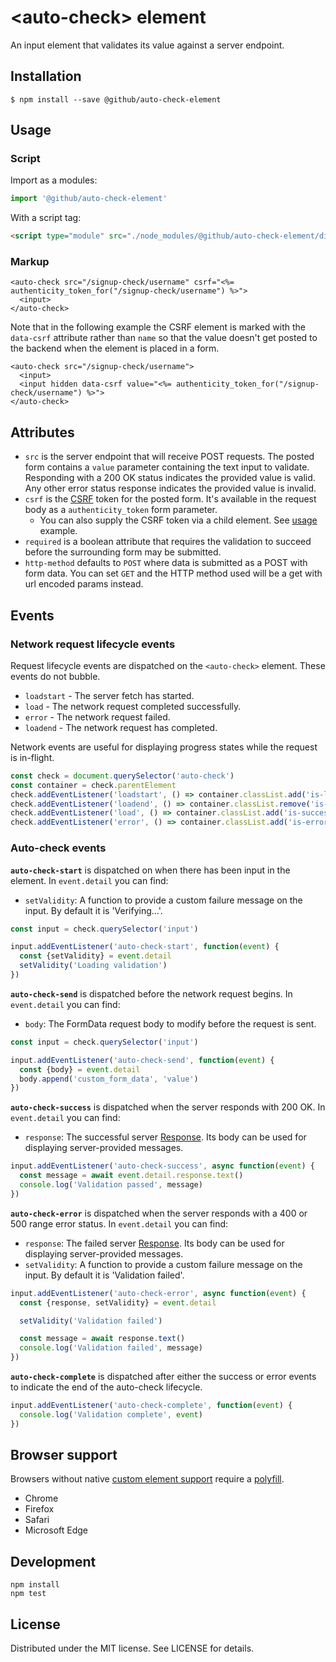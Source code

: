 # &lt;auto-check&gt; element

An input element that validates its value against a server endpoint.

## Installation

```
$ npm install --save @github/auto-check-element
```

## Usage

### Script

Import as a modules:

```js
import '@github/auto-check-element'
```

With a script tag:

```html
<script type="module" src="./node_modules/@github/auto-check-element/dist/index.js">
```

### Markup

```erb
<auto-check src="/signup-check/username" csrf="<%= authenticity_token_for("/signup-check/username") %>">
  <input>
</auto-check>
```

Note that in the following example the CSRF element is marked with the `data-csrf` attribute rather than `name` so that the value doesn't get posted to the backend when the element is placed in a form.

```erb
<auto-check src="/signup-check/username">
  <input>
  <input hidden data-csrf value="<%= authenticity_token_for("/signup-check/username") %>">
</auto-check>
```

## Attributes

- `src` is the server endpoint that will receive POST requests. The posted form contains a `value` parameter containing the text input to validate. Responding with a 200 OK status indicates the provided value is valid. Any other error status response indicates the provided value is invalid.
- `csrf` is the [CSRF][] token for the posted form. It's available in the request body as a `authenticity_token` form parameter.
  - You can also supply the CSRF token via a child element. See [usage](#Usage) example.
- `required` is a boolean attribute that requires the validation to succeed before the surrounding form may be submitted.
- `http-method` defaults to `POST` where data is submitted as a POST with form data. You can set `GET` and the HTTP method used will be a get with url encoded params instead.

## Events

### Network request lifecycle events

Request lifecycle events are dispatched on the `<auto-check>` element. These events do not bubble.

- `loadstart` - The server fetch has started.
- `load` - The network request completed successfully.
- `error` - The network request failed.
- `loadend` - The network request has completed.

Network events are useful for displaying progress states while the request is in-flight.

```js
const check = document.querySelector('auto-check')
const container = check.parentElement
check.addEventListener('loadstart', () => container.classList.add('is-loading'))
check.addEventListener('loadend', () => container.classList.remove('is-loading'))
check.addEventListener('load', () => container.classList.add('is-success'))
check.addEventListener('error', () => container.classList.add('is-error'))
```

### Auto-check events

**`auto-check-start`** is dispatched on when there has been input in the element. In `event.detail` you can find:

- `setValidity`: A function to provide a custom failure message on the input. By default it is 'Verifying…'.


```js
const input = check.querySelector('input')

input.addEventListener('auto-check-start', function(event) {
  const {setValidity} = event.detail
  setValidity('Loading validation')
})
```

**`auto-check-send`** is dispatched before the network request begins. In `event.detail` you can find:

- `body`: The FormData request body to modify before the request is sent.


```js
const input = check.querySelector('input')

input.addEventListener('auto-check-send', function(event) {
  const {body} = event.detail
  body.append('custom_form_data', 'value')
})
```

**`auto-check-success`** is dispatched when the server responds with 200 OK. In `event.detail` you can find:

- `response`: The successful server [Response][]. Its body can be used for displaying server-provided messages.

```js
input.addEventListener('auto-check-success', async function(event) {
  const message = await event.detail.response.text()
  console.log('Validation passed', message)
})
```

**`auto-check-error`** is dispatched when the server responds with a 400 or 500 range error status. In `event.detail` you can find:

- `response`: The failed server [Response][]. Its body can be used for displaying server-provided messages.
- `setValidity`: A function to provide a custom failure message on the input. By default it is 'Validation failed'.

```js
input.addEventListener('auto-check-error', async function(event) {
  const {response, setValidity} = event.detail

  setValidity('Validation failed')

  const message = await response.text()
  console.log('Validation failed', message)
})
```

**`auto-check-complete`** is dispatched after either the success or error events to indicate the end of the auto-check lifecycle.

```js
input.addEventListener('auto-check-complete', function(event) {
  console.log('Validation complete', event)
})
```

[CSRF]: https://en.wikipedia.org/wiki/Cross-site_request_forgery
[Response]: https://developer.mozilla.org/en-US/docs/Web/API/Response

## Browser support

Browsers without native [custom element support][support] require a [polyfill][].

- Chrome
- Firefox
- Safari
- Microsoft Edge

[support]: https://caniuse.com/#feat=custom-elementsv1
[polyfill]: https://github.com/webcomponents/polyfills/tree/master/packages/custom-elements

## Development

```
npm install
npm test
```

## License

Distributed under the MIT license. See LICENSE for details.

